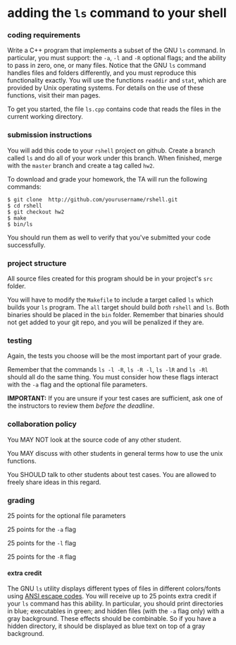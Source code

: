 # adding the `ls` command to your shell

### coding requirements

Write a C++ program that implements a subset of the GNU `ls` command.  In particular, you must support: the `-a`, `-l` and `-R` optional flags; and the ability to pass in zero, one, or many files.  Notice that the GNU `ls` command handles files and folders differently, and you must reproduce this functionality exactly.  You will use the functions `readdir` and `stat`, which are provided by Unix operating systems.  For details on the use of these functions, visit their man pages.

To get you started, the file `ls.cpp` contains code that reads the files in the current working directory.  

### submission instructions

You will add this code to your `rshell` project on github.  Create a branch called `ls` and do all of your work under this branch.  When finished, merge with the `master` branch and create a tag called `hw2`.

To download and grade your homework, the TA will run the following commands:

```
$ git clone  http://github.com/yourusername/rshell.git
$ cd rshell
$ git checkout hw2
$ make
$ bin/ls
```

You should run them as well to verify that you've submitted your code successfully.

### project structure

All source files created for this program should be in your project's `src` folder.  

You will have to modify the `Makefile` to include a target called `ls` which builds your `ls` program.  The `all` target should build *both* `rshell` and `ls`.  Both binaries should be placed in the `bin` folder.  Remember that binaries should not get added to your git repo, and you will be penalized if they are.

### testing

Again, the tests you choose will be the most important part of your grade.  

Remember that the commands `ls -l -R`, `ls -R -l`, `ls -lR` and `ls -Rl` should all do the same thing.  You must consider how these flags interact with the `-a` flag and the optional file parameters.

**IMPORTANT:** If you are unsure if your test cases are sufficient, ask one of the instructors to review them *before the deadline*.

### collaboration policy

You MAY NOT look at the source code of any other student.

You MAY discuss with other students in general terms how to use the unix functions.

You SHOULD talk to other students about test cases.  You are allowed to freely share ideas in this regard.

### grading

25 points for the optional file parameters

25 points for the `-a` flag

25 points for the `-l` flag

25 points for the `-R` flag

#### extra credit

The GNU `ls` utility displays different types of files in different colors/fonts using [ANSI escape codes](https://en.wikipedia.org/wiki/ANSI_escape_code).  You will receive up to 25 points extra credit if your `ls` command has this ability.  In particular, you should print directories in blue; executables in green; and hidden files (with the `-a` flag only) with a gray background.  These effects should be combinable.  So if you have a hidden directory, it should be displayed as blue text on top of a gray background.
